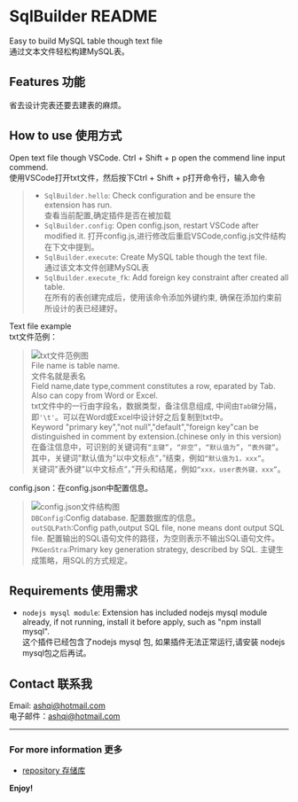 # SqlBuilder README
Easy to build MySQL table though text file  
通过文本文件轻松构建MySQL表。

## Features 功能
省去设计完表还要去建表的麻烦。  

## How to use 使用方式
Open text file though VSCode. Ctrl + Shift + p open the commend line input commend.  
使用VSCode打开txt文件，然后按下Ctrl + Shift + p打开命令行，输入命令
>* `SqlBuilder.hello`: Check configuration and be ensure the extension has run.  
>查看当前配置,确定插件是否在被加载
>* `SqlBuilder.config`: Open config.json, restart VSCode after modified it.
>打开config.js,进行修改后重启VSCode,config.js文件结构在下文中提到。
>* `SqlBuilder.execute`: Create MySQL table though the text file.  
>通过该文本文件创建MySQL表
>* `SqlBuilder.execute_fk`: Add foreign key constraint after created all table.  
>在所有的表创建完成后，使用该命令添加外键约束, 确保在添加约束前所设计的表已经建好。

Text file example  
txt文件范例：  
  
>![txt文件范例图](https://user-images.githubusercontent.com/42128653/82065135-49aba000-9700-11ea-908c-adee2dd91658.png)  
>File name is table name.  
>文件名就是表名  
>Field name,date type,comment constitutes a row, eparated by Tab. Also can copy from Word or Excel.  
>txt文件中的一行由字段名，数据类型，备注信息组成, 中间由`Tab键`分隔，即`'\t'`。可以在Word或Excel中设计好之后复制到txt中。  
>Keyword "primary key","not null","default","foreign key"can be distinguished in comment by extension.(chinese only in this version)  
>在备注信息中，可识别的关键词有`“主键”`，`“非空”`，`“默认值为”`，`“表外键”`。  
>其中，关键词"默认值为"以中文标点“，”结束，例如`“默认值为1，xxx”`。  
>关键词"表外键"以中文标点“，”开头和结尾，例如`“xxx，user表外键，xxx”`。

config.json：在config.json中配置信息。
> ![config.json文件结构图](https://user-images.githubusercontent.com/42128653/82110707-02122c00-9773-11ea-89ba-3702e73e8bb8.png)  
>`DBConfig`:Config database. 配置数据库的信息。  
>`outSQLPath`:Config path,output SQL file, none means dont output SQL file. 配置输出的SQL语句文件的路径，为空则表示不输出SQL语句文件。  
>`PKGenStra`:Primary key generation strategy, described by SQL. 主键生成策略，用SQL的方式规定。  

## Requirements 使用需求
* `nodejs mysql module`: Extension has included nodejs mysql module already, if not running, install it before apply, such as "npm install mysql".  
这个插件已经包含了nodejs mysql 包, 如果插件无法正常运行,请安装 nodejs mysql包之后再试。

## Contact 联系我

Email: ashqi@hotmail.com  
电子邮件：ashqi@hotmail.com

-----------------------------------------------------------------------------------------------------------
### For more information 更多

* [repository 存储库](https://github.com/Syclight/SQLBuilder.git)

**Enjoy!**
